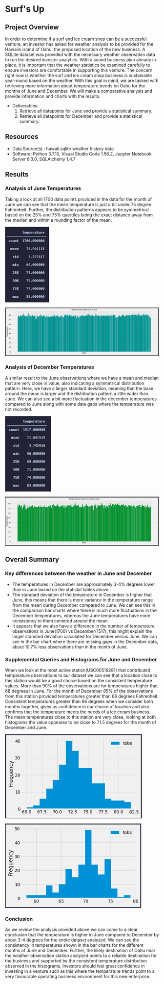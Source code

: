 # Surf's Up

## Project Overview
In order to determine if a surf and ice cream shop can be a successful venture, an investor has asked for weather analysis to be provided for the Hawaiin island of Oahu, the proposed location of the new business. A SQLite dataset was provided with the necessary weather observation data to run the desired investor analytics. With a sound business plan already in place, it is important that the weather statistics be examined carefully to ensure investors are comfortable in supporting this venture. The concern right now is whether the surf and ice cream shop business is sustainable year-round based on the weather. With this goal in mind, we are tasked with retrieving more information about temperature trends on Oahu for the months of June and December. We will make a comparative analysis and provide information and charts with the results.


- Deliverables:
  1. Retrieve all datapoints for June and provide a statistical summary.
  2. Retrieve all datapoints for December and provide a statistical summary.

## Resources
- Data Source(s) : hawaii.sqlite weather history data
- Software: Python 3.7.10, Visual Studio Code 1.56.2, Jupyter Notebook Server 6.3.0, SQLAlchemy 1.4.7


## Results

### Analysis of June Temperatures
Taking a look at all 1700 data points provided in the data for the month of June we can see that the mean temperature is just a bit under 75 degree Fahrenheit. Further, the distribution patterns appears to be symmetrical based on the 25% and 75% quartiles being the exact distance away from the median and within a rounding factor of the mean.

![June Stats](images/June_Stats.png)

![June Chart](images/June_Chart.png)

### Analysis of December Temperatures
A similar result to the June observations where we have a mean and median that are very close in value, also indicating a symmetrical distribution pattern. Here, we have a larger standard deviation, meaning that the base around the mean is larger and the distribution pattern a little wider than June. We can also see a bit more fluctuation in the december temperatures compared to June along with some date gaps where the temperature was not recorded.

![December Stats](images/December_Stats.png)

![December Chart](images/December_Chart.png)


## Overall Summary

### Key differences between the weather in June and December
- The temperatures in December are approximately 3-4% degrees lower than in June based on the statistal tables above.
- The standard deviation of the temperature in December is higher that June, this means that there is more variance in the temperature range from the mean during December compared to June. We can see this in the comparison bar charts where there is much more fluctuations in the December temperatures, whereas the June temperatures have more consistency to them centered around the mean.
- It appears that we also have a difference in the number of temperature observations in June(1700) vs December(1517), this might explain the larger standard deviation calculated for December versus June. We can see in the bar chart where there are missing gaps in the December data, about 10.7% less observations than in the month of June.

### Supplemental Queries and Histograms for June and December

When we look at the most active station(USC00519281) that contributed temperature observations to our dataset we can see that a location close to this station would be a good choice based on the consistent temperature values. More than 90% of the observations are for temperatures higher that 68 degrees in June. For the month of December 85% of the observations from this station provided temperatures greater than 66 degrees Fahrenheit. Consistent temperatures greater than 66 degrees when we consider both months together, gives us confidence in our choice of location and also confirms that the temperature meets the needs of a ice cream business. The mean temperatures close to this station are very close, looking at both histograms the value appeares to be close to 71.5 degrees for the month of December and June.

![June Histogram](images/June_Hist.png)

![December Histogram](images/December_Hist.png)

### Conclusion 

As we review the analysis provided above we can come to a clear conclusion that the temperature is higher in June compared to December by about 3-4 degrees for the entire dataset analyzed. We can see the consistency in temperatures shown in the bar charts for the different months of June and December. Further, the likely destination of Oahu near the weather observation station analyzed points to a reliable destination for the business and supported by the consistent temperature distribution observed in the histograms. Investors should feel great confidence in investing in a venture such as this where the temperature trends point to a very favourable operating business environment for this new enterprise.
